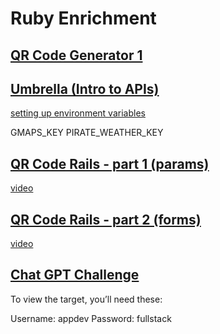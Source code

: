 # Ruby Enrichment

## [QR Code Generator 1](https://github.com/appdev-projects/qr-code-ruby)

## [Umbrella (Intro to APIs)](https://github.com/appdev-projects/umbrella)

[setting up environment variables](https://www.gitpod.io/docs/configure/projects/environment-variables#using-the-account-settings)

GMAPS_KEY
PIRATE_WEATHER_KEY

## [QR Code Rails - part 1 (params)](https://github.com/appdev-projects/qr-code-rails)

[video](https://illinois.zoom.us/rec/share/vWFXcyAIeqah95liEQbpRFWp_oM7jTbRwDCICwhTQUUQz-mDXHY5b4VY8dN3WySH.pTxskO8PFEG_cwoo)


## [QR Code Rails - part 2 (forms)](https://github.com/appdev-projects/qr-code-forms)

[video](https://illinois.zoom.us/rec/share/vWFXcyAIeqah95liEQbpRFWp_oM7jTbRwDCICwhTQUUQz-mDXHY5b4VY8dN3WySH.pTxskO8PFEG_cwoo)


## [Chat GPT Challenge](https://gist.github.com/raghubetina/63ea9855a0c4abc6ed3dab603a1a27e8)

To view the target, you’ll need these:

Username: appdev
Password: fullstack

